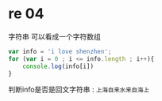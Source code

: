 # re 04
字符串 可以看成一个字符数组
```JavaScript
var info = 'i love shenzhen';
for (var i = 0 ; i <= info.length ; i++){
    console.log(info[i])
}
```

判断info是否是回文字符串 : `上海自来水来自海上`
